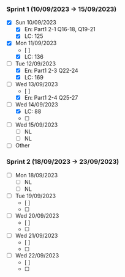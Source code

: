 ### Sprint 1 (10/09/2023 -> 15/09/2023)

- [x] Sun 10/09/2023
  - [x] En: Part1 2-1 Q16-18, Q19-21
  - [x] LC: 125
- [x] Mon 11/09/2023
  - [ ]
  - [x] LC: 136
- [ ] Tue 12/09/2023
  - [x] En: Part1 2-3 Q22-24
  - [x] LC: 169
- [ ] Wed 13/09/2023
  - [ ]
  - [x] En: Part1 2-4 Q25-27
- [ ] Wed 14/09/2023
  - [x] LC: 88
  - [ ]
- [ ] Wed 15/09/2023
    - [ ] NL
    - [ ] NL
- [ ] Other

### Sprint 2 (18/09/2023 -> 23/09/2023)

- [ ] Mon 18/09/2023
    - [ ] NL
    - [ ] NL
- [ ] Tue 19/09/2023
    - [ ] 
    - [ ] 
- [ ] Wed 20/09/2023
    - [ ] 
    - [ ] 
- [ ] Wed 21/09/2023
    - [ ] 
    - [ ]
- [ ] Wed 22/09/2023
    - [ ] 
    - [ ]

